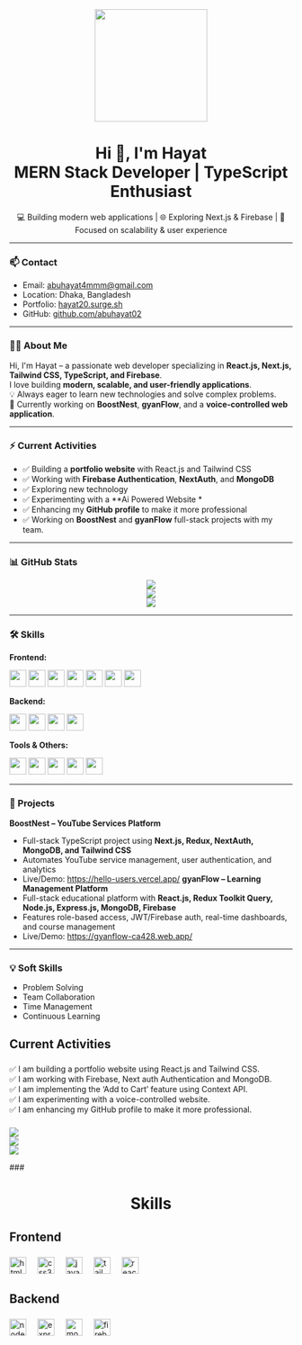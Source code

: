 <div align="center"> <img height="200" src="https://i.ibb.co.com/9kwvTFrP/Yellow-and-Blue-Geometric-Digital-Marketing-Expert-Linked-In-Article-Cover-Image-1.png" /> </div>

<h1 align="center">Hi 👋, I'm Hayat<br>MERN Stack Developer | TypeScript Enthusiast</h1>

<p align="center">
💻 Building modern web applications | 🌐 Exploring Next.js & Firebase | 🎯 Focused on scalability & user experience
</p>

---

### 📫 Contact
- Email: abuhayat4mmm@gmail.com  
- Location: Dhaka, Bangladesh  
- Portfolio: [hayat20.surge.sh](https://hayat20.surge.sh)  
- GitHub: [github.com/abuhayat02](https://github.com/abuhayat02)

---

### 👨‍💻 About Me
Hi, I'm Hayat – a passionate web developer specializing in **React.js, Next.js, Tailwind CSS, TypeScript, and Firebase**.  
I love building **modern, scalable, and user-friendly applications**.  
💡 Always eager to learn new technologies and solve complex problems.  
🌟 Currently working on **BoostNest**, **gyanFlow**, and a **voice-controlled web application**.

---

### ⚡ Current Activities
- ✅ Building a **portfolio website** with React.js and Tailwind CSS  
- ✅ Working with **Firebase Authentication**, **NextAuth**, and **MongoDB**  
- ✅ Exploring new technology 
- ✅ Experimenting with a **Ai Powered Website *  
- ✅ Enhancing my **GitHub profile** to make it more professional  
- ✅ Working on **BoostNest** and **gyanFlow** full-stack projects with my team. 

---

### 📊 GitHub Stats
<p align="center">
  <img src="https://github-readme-stats.vercel.app/api?username=abuhayat02&theme=react&show_icons=true&hide_border=true&count_private=true" />
  <br/>
  <img src="https://github-readme-streak-stats.herokuapp.com/?user=abuhayat02&theme=react&hide_border=true" />
  <br/>
  <img src="https://github-readme-stats.vercel.app/api/top-langs/?username=abuhayat02&theme=react&hide_border=true&layout=compact" />
</p>

---

### 🛠 Skills

**Frontend:**  
<div>
  <img src="https://cdn.jsdelivr.net/gh/devicons/devicon/icons/html5/html5-original.svg" height="30" />
  <img src="https://cdn.jsdelivr.net/gh/devicons/devicon/icons/css3/css3-original.svg" height="30" />
  <img src="https://cdn.jsdelivr.net/gh/devicons/devicon/icons/javascript/javascript-original.svg" height="30" />
  <img src="https://cdn.jsdelivr.net/gh/devicons/devicon/icons/typescript/typescript-original.svg" height="30" />
  <img src="https://cdn.jsdelivr.net/gh/devicons/devicon/icons/react/react-original.svg" height="30" />
  <img src="https://cdn.jsdelivr.net/gh/devicons/devicon/icons/nextjs/nextjs-original.svg" height="30" />
  <img src="https://cdn.jsdelivr.net/gh/devicons/devicon/icons/tailwindcss/tailwindcss-plain.svg" height="30" />
</div>

**Backend:**  
<div>
  <img src="https://cdn.jsdelivr.net/gh/devicons/devicon/icons/nodejs/nodejs-original.svg" height="30" />
  <img src="https://cdn.jsdelivr.net/gh/devicons/devicon/icons/express/express-original.svg" height="30" />
  <img src="https://cdn.jsdelivr.net/gh/devicons/devicon/icons/mongodb/mongodb-original.svg" height="30" />
  <img src="https://cdn.jsdelivr.net/gh/devicons/devicon/icons/firebase/firebase-plain.svg" height="30" />
</div>

**Tools & Others:**  
<div>
  <img src="https://cdn.jsdelivr.net/gh/devicons/devicon/icons/git/git-original.svg" height="30" />
  <img src="https://cdn.jsdelivr.net/gh/devicons/devicon/icons/github/github-original.svg" height="30" />
  <img src="https://cdn.jsdelivr.net/gh/devicons/devicon/icons/postman/postman-original.svg" height="30" />
  <img src="https://cdn.jsdelivr.net/gh/devicons/devicon/icons/redux/redux-original.svg" height="30" />
  <img src="https://cdn.jsdelivr.net/gh/devicons/devicon/icons/vscode/vscode-original.svg" height="30" />
</div>

---

### 🚀 Projects

**BoostNest – YouTube Services Platform**  
- Full-stack TypeScript project using **Next.js, Redux, NextAuth, MongoDB, and Tailwind CSS**  
- Automates YouTube service management, user authentication, and analytics  
- Live/Demo: https://hello-users.vercel.app/
**gyanFlow – Learning Management Platform**  
- Full-stack educational platform with **React.js, Redux Toolkit Query, Node.js, Express.js, MongoDB, Firebase**  
- Features role-based access, JWT/Firebase auth, real-time dashboards, and course management  
- Live/Demo: https://gyanflow-ca428.web.app/

---

### 💡 Soft Skills
- Problem Solving  
- Team Collaboration  
- Time Management  
- Continuous Learning  


###

<h2 align="left">Current Activities</h2>

###

<p align="left">✅ I am building a portfolio website using React.js and Tailwind CSS.  <br>✅ I am working with Firebase,  Next auth Authentication and MongoDB.  <br>✅ I am implementing the ‘Add to Cart’ feature using Context API.  <br>✅ I am experimenting with a voice-controlled website.  <br>✅ I am enhancing my GitHub profile to make it more professional.</p>

###
<p >
  <img src="https://github-readme-stats.vercel.app/api?username=abuhayat02&theme=react&show_icons=true&hide_border=true&count_private=true" />
  <br/>
  <img src="https://github-readme-streak-stats.herokuapp.com/?user=abuhayat02&theme=react&hide_border=true" />
  <br/>
  <img src="https://github-readme-stats.vercel.app/api/top-langs/?username=abuhayat02&theme=react&hide_border=true&layout=compact" />
</p>
###

###

<h1 align="center">Skills</h1>

###

<h2 align="left">Frontend</h2>

###

<div align="left">
  <img src="https://cdn.jsdelivr.net/gh/devicons/devicon/icons/html5/html5-original.svg" height="30" alt="html5 logo"  />
  <img width="12" />
  <img src="https://cdn.jsdelivr.net/gh/devicons/devicon/icons/css3/css3-original.svg" height="30" alt="css3 logo"  />
  <img width="12" />
  <img src="https://cdn.jsdelivr.net/gh/devicons/devicon/icons/javascript/javascript-original.svg" height="30" alt="javascript logo"  />
  <img width="12" />
  <img src="https://cdn.jsdelivr.net/gh/devicons/devicon/icons/tailwindcss/tailwindcss-original-wordmark.svg" height="30" alt="tailwindcss logo"  />
  <img width="12" />
  <img src="https://cdn.jsdelivr.net/gh/devicons/devicon/icons/react/react-original.svg" height="30" alt="react logo"  />
</div>

###

<h2 align="left">Backend</h2>

###

<div align="left">
  <img src="https://cdn.jsdelivr.net/gh/devicons/devicon/icons/nodejs/nodejs-original.svg" height="30" alt="nodejs logo"  />
  <img width="12" />
  <img src="https://cdn.jsdelivr.net/gh/devicons/devicon/icons/express/express-original.svg" height="30" alt="express logo"  />
  <img width="12" />
  <img src="https://cdn.jsdelivr.net/gh/devicons/devicon/icons/mongodb/mongodb-original.svg" height="30" alt="mongodb logo"  />
  <img width="12" />
  <img src="https://cdn.jsdelivr.net/gh/devicons/devicon/icons/firebase/firebase-plain.svg" height="30" alt="firebase logo"  />
</div>

<p align="left"></p>

###
